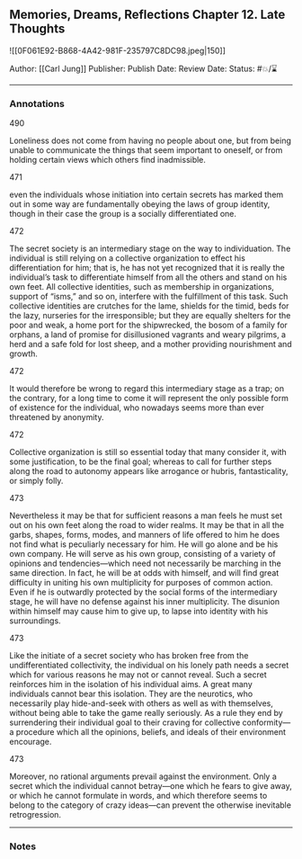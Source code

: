 ## Memories, Dreams, Reflections Chapter 12. Late Thoughts

![[0F061E92-B868-4A42-981F-235797C8DC98.jpeg|150]]

Author: [[Carl Jung]]
Publisher:
Publish Date:
Review Date:
Status: #💥/⌛️ 

___

### Annotations

490

Loneliness does not come from having no people about one, but from being unable to communicate the things that seem important to oneself, or from holding certain views which others find inadmissible.

471

even the individuals whose initiation into certain secrets has marked them out in some way are fundamentally obeying the laws of group identity, though in their case the group is a socially differentiated one.

472

The secret society is an intermediary stage on the way to individuation. The individual is still relying on a collective organization to effect his differentiation for him; that is, he has not yet recognized that it is really the individual’s task to differentiate himself from all the others and stand on his own feet. All collective identities, such as membership in organizations, support of “isms,” and so on, interfere with the fulfillment of this task. Such collective identities are crutches for the lame, shields for the timid, beds for the lazy, nurseries for the irresponsible; but they are equally shelters for the poor and weak, a home port for the shipwrecked, the bosom of a family for orphans, a land of promise for disillusioned vagrants and weary pilgrims, a herd and a safe fold for lost sheep, and a mother providing nourishment and growth.

472

It would therefore be wrong to regard this intermediary stage as a trap; on the contrary, for a long time to come it will represent the only possible form of existence for the individual, who nowadays seems more than ever threatened by anonymity.

472

Collective organization is still so essential today that many consider it, with some justification, to be the final goal; whereas to call for further steps along the road to autonomy appears like arrogance or hubris, fantasticality, or simply folly.

473

Nevertheless it may be that for sufficient reasons a man feels he must set out on his own feet along the road to wider realms. It may be that in all the garbs, shapes, forms, modes, and manners of life offered to him he does not find what is peculiarly necessary for him. He will go alone and be his own company. He will serve as his own group, consisting of a variety of opinions and tendencies—which need not necessarily be marching in the same direction. In fact, he will be at odds with himself, and will find great difficulty in uniting his own multiplicity for purposes of common action. Even if he is outwardly protected by the social forms of the intermediary stage, he will have no defense against his inner multiplicity. The disunion within himself may cause him to give up, to lapse into identity with his surroundings.

473

Like the initiate of a secret society who has broken free from the undifferentiated collectivity, the individual on his lonely path needs a secret which for various reasons he may not or cannot reveal. Such a secret reinforces him in the isolation of his individual aims. A great many individuals cannot bear this isolation. They are the neurotics, who necessarily play hide-and-seek with others as well as with themselves, without being able to take the game really seriously. As a rule they end by surrendering their individual goal to their craving for collective conformity—a procedure which all the opinions, beliefs, and ideals of their environment encourage.

473

Moreover, no rational arguments prevail against the environment. Only a secret which the individual cannot betray—one which he fears to give away, or which he cannot formulate in words, and which therefore seems to belong to the category of crazy ideas—can prevent the otherwise inevitable retrogression.

___

### Notes

